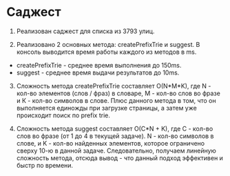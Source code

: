 # Cаджест

1. Реализован саджест для списка из 3793 улиц.

2. Реализовано 2 основных метода: createPrefixTrie и suggest. В консоль выводится время работы каждого из методов в ms.
  - createPrefixTrie - среднее время выполнения до 150ms.
  - suggest - среднее время выдачи результатов до 10ms.
  
3. Сложность метода createPrefixTrie составляет O(N\*M\*K), где N - кол-во элементов (слов / фраз) в словаре, M - кол-во слов во фразе и К - кол-во символов в слове. Плюс данного метода в том, что он выполняется единожды при загрузке страницы, а затем уже происходит поиск по prefix trie.

4. Сложность метода suggest составляет O(C\*N + K), где C - кол-во слов во фразе (от 1 до 4 в текущей задаче). N - кол-во символов в слове, и K - кол-во найденных элементов, которое ограничено сверху 10-ю в данной задаче. Следовательно, получаем линейную сложность метода, отсюда вывод - что данный подход эффективен и быстр по времени.
